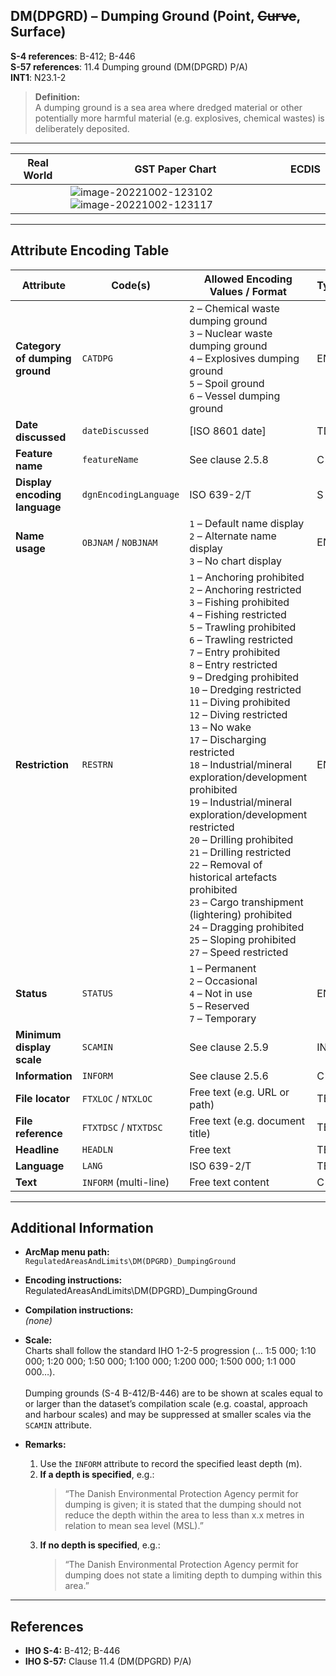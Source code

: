 ## DM(DPGRD) – Dumping Ground   (**Point**, ~~Curve~~, **Surface**)

**S-4 references**: B-412; B-446  
**S-57 references**: 11.4 Dumping ground (DM(DPGRD) P/A)  
**INT1**: N23.1-2  

> **Definition:**  
> A dumping ground is a sea area where dredged material or other potentially more harmful material (e.g. explosives, chemical wastes) is deliberately deposited.

---

| Real World                       | GST Paper Chart                      | ECDIS                   |
|----------------------------------|--------------------------------------|-------------------------|
|                                  |![image-20221002-123102](https://github.com/user-attachments/assets/6ab4ab36-6402-4161-882b-1bcd030cd918) ![image-20221002-123117](https://github.com/user-attachments/assets/d33f5ff7-a611-4e8c-b006-83a7aa6a4fc0) |
---

## Attribute Encoding Table

| Attribute                        | Code(s)                    | Allowed Encoding Values / Format                                                                                                                                                                                                                                                                                                                                                         | Type | Multiplicity |
|----------------------------------|----------------------------|------------------------------------------------------------------------------------------------------------------------------------------------------------------------------------------------------------------------------------------------------------------------------------------------------------------------------------------------------------------------------------------|------|--------------|
| **Category of dumping ground**   | `CATDPG`                   | `2` – Chemical waste dumping ground<br>`3` – Nuclear waste dumping ground<br>`4` – Explosives dumping ground<br>`5` – Spoil ground<br>`6` – Vessel dumping ground                                                                                                                                                                                                                       | EN   | 0..*         |
| **Date discussed**               | `dateDiscussed`            | [ISO 8601 date]                                                                                                                                                                                                                                                                                                                                                                         | TD   | 0..1         |
| **Feature name**                 | `featureName`              | See clause 2.5.8                                                                                                                                                                                                                                                                                                                                                                        | C    | 0..*         |
| **Display encoding language**    | `dgnEncodingLanguage`      | ISO 639-2/T                                                                                                                                                                                                                                                                                                                                                                             | S    | 1..1         |
| **Name usage**                   | `OBJNAM` / `NOBJNAM`       | `1` – Default name display<br>`2` – Alternate name display<br>`3` – No chart display                                                                                                                                                                                                                                                                                                    | EN   | 0..1         |
| **Restriction**                  | `RESTRN`                   | `1` – Anchoring prohibited<br>`2` – Anchoring restricted<br>`3` – Fishing prohibited<br>`4` – Fishing restricted<br>`5` – Trawling prohibited<br>`6` – Trawling restricted<br>`7` – Entry prohibited<br>`8` – Entry restricted<br>`9` – Dredging prohibited<br>`10` – Dredging restricted<br>`11` – Diving prohibited<br>`12` – Diving restricted<br>`13` – No wake<br>`17` – Discharging restricted<br>`18` – Industrial/mineral exploration/development prohibited<br>`19` – Industrial/mineral exploration/development restricted<br>`20` – Drilling prohibited<br>`21` – Drilling restricted<br>`22` – Removal of historical artefacts prohibited<br>`23` – Cargo transhipment (lightering) prohibited<br>`24` – Dragging prohibited<br>`25` – Sloping prohibited<br>`27` – Speed restricted | EN   | 0..*         |
| **Status**                       | `STATUS`                   | `1` – Permanent<br>`2` – Occasional<br>`4` – Not in use<br>`5` – Reserved<br>`7` – Temporary                                                                                                                                                                                                                                                                                            | EN   | 0..*         |
| **Minimum display scale**        | `SCAMIN`                   | See clause 2.5.9                                                                                                                                                                                                                                                                                                                                                                        | IN   | 0..1         |
| **Information**                  | `INFORM`                   | See clause 2.5.6                                                                                                                                                                                                                                                                                                                                                                        | C    | 0..*         |
| **File locator**                 | `FTXLOC` / `NTXLOC`        | Free text (e.g. URL or path)                                                                                                                                                                                                                                                                                                                                                            | TE   | 0..1         |
| **File reference**               | `FTXTDSC` / `NTXTDSC`      | Free text (e.g. document title)                                                                                                                                                                                                                                                                                                                                                          | TE   | 0..1         |
| **Headline**                     | `HEADLN`                   | Free text                                                                                                                                                                                                                                                                                                                                                                               | TE   | 0..1         |
| **Language**                     | `LANG`                     | ISO 639-2/T                                                                                                                                                                                                                                                                                                                                                                             | TE   | 1..1         |
| **Text**                         | `INFORM` (multi-line)      | Free text content                                                                                                                                                                                                                                                                                                                                                                       | C    | 0..*         |

---

## Additional Information

- **ArcMap menu path:**  
  `RegulatedAreasAndLimits\DM(DPGRD)_DumpingGround`

- **Encoding instructions:**  
  RegulatedAreasAndLimits\DM(DPGRD)_DumpingGround

- **Compilation instructions:**  
  _(none)_

- **Scale:**  
 Charts shall follow the standard IHO 1-2-5 progression (… 1:5 000; 1:10 000; 1:20 000; 1:50 000; 1:100 000; 1:200 000; 1:500 000; 1:1 000 000…).<br><br>Dumping grounds (S-4 B-412/B-446) are to be shown at scales equal to or larger than the dataset’s compilation scale (e.g. coastal, approach and harbour scales) and may be suppressed at smaller scales via the `SCAMIN` attribute.

- **Remarks:**  
  1. Use the `INFORM` attribute to record the specified least depth (m).  
  2. **If a depth is specified**, e.g.:  
     > “The Danish Environmental Protection Agency permit for dumping is given; it is stated that the dumping should not reduce the depth within the area to less than x.x metres in relation to mean sea level (MSL).”  
  3. **If no depth is specified**, e.g.:  
     > “The Danish Environmental Protection Agency permit for dumping does not state a limiting depth to dumping within this area.”

---

## References

- **IHO S-4:** B-412; B-446  
- **IHO S-57:** Clause 11.4 (DM(DPGRD) P/A)
